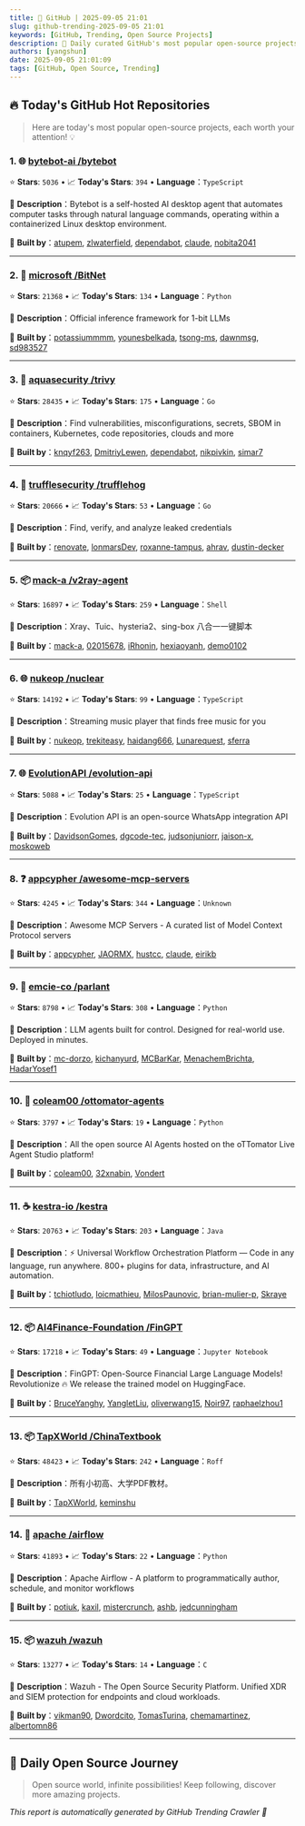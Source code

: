 ```yaml
---
title: 🚀 GitHub | 2025-09-05 21:01
slug: github-trending-2025-09-05 21:01
keywords: [GitHub, Trending, Open Source Projects]
description: 🌟 Daily curated GitHub's most popular open-source projects to help you stay on the pulse of technology!
authors: [yangshun]
date: 2025-09-05 21:01:09
tags: [GitHub, Open Source, Trending]
---
```


## 🔥 Today's GitHub Hot Repositories

> Here are today's most popular open-source projects, each worth your attention! 💡

### 1. 🌐 [bytebot-ai /bytebot](https://github.com/bytebot-ai/bytebot)

⭐ **Stars**: `5036`   •   📈 **Today's Stars**: `394`   •   **Language**：`TypeScript`

📝 **Description**：Bytebot is a self-hosted AI desktop agent that automates computer tasks through natural language commands, operating within a containerized Linux desktop environment.

🤝 **Built by**：[atupem](https://github.com/atupem), [zlwaterfield](https://github.com/zlwaterfield), [dependabot](https://github.com/dependabot), [claude](https://github.com/claude), [nobita2041](https://github.com/nobita2041)

---

### 2. 🐍 [microsoft /BitNet](https://github.com/microsoft/BitNet)

⭐ **Stars**: `21368`   •   📈 **Today's Stars**: `134`   •   **Language**：`Python`

📝 **Description**：Official inference framework for 1-bit LLMs

🤝 **Built by**：[potassiummmm](https://github.com/potassiummmm), [younesbelkada](https://github.com/younesbelkada), [tsong-ms](https://github.com/tsong-ms), [dawnmsg](https://github.com/dawnmsg), [sd983527](https://github.com/sd983527)

---

### 3. 🚦 [aquasecurity /trivy](https://github.com/aquasecurity/trivy)

⭐ **Stars**: `28435`   •   📈 **Today's Stars**: `175`   •   **Language**：`Go`

📝 **Description**：Find vulnerabilities, misconfigurations, secrets, SBOM in containers, Kubernetes, code repositories, clouds and more

🤝 **Built by**：[knqyf263](https://github.com/knqyf263), [DmitriyLewen](https://github.com/DmitriyLewen), [dependabot](https://github.com/dependabot), [nikpivkin](https://github.com/nikpivkin), [simar7](https://github.com/simar7)

---

### 4. 🚦 [trufflesecurity /trufflehog](https://github.com/trufflesecurity/trufflehog)

⭐ **Stars**: `20666`   •   📈 **Today's Stars**: `53`   •   **Language**：`Go`

📝 **Description**：Find, verify, and analyze leaked credentials

🤝 **Built by**：[renovate](https://github.com/renovate), [lonmarsDev](https://github.com/lonmarsDev), [roxanne-tampus](https://github.com/roxanne-tampus), [ahrav](https://github.com/ahrav), [dustin-decker](https://github.com/dustin-decker)

---

### 5. 📦 [mack-a /v2ray-agent](https://github.com/mack-a/v2ray-agent)

⭐ **Stars**: `16897`   •   📈 **Today's Stars**: `259`   •   **Language**：`Shell`

📝 **Description**：Xray、Tuic、hysteria2、sing-box 八合一一键脚本

🤝 **Built by**：[mack-a](https://github.com/mack-a), [02015678](https://github.com/02015678), [iRhonin](https://github.com/iRhonin), [hexiaoyanh](https://github.com/hexiaoyanh), [demo0102](https://github.com/demo0102)

---

### 6. 🌐 [nukeop /nuclear](https://github.com/nukeop/nuclear)

⭐ **Stars**: `14192`   •   📈 **Today's Stars**: `99`   •   **Language**：`TypeScript`

📝 **Description**：Streaming music player that finds free music for you

🤝 **Built by**：[nukeop](https://github.com/nukeop), [trekiteasy](https://github.com/trekiteasy), [haidang666](https://github.com/haidang666), [Lunarequest](https://github.com/Lunarequest), [sferra](https://github.com/sferra)

---

### 7. 🌐 [EvolutionAPI /evolution-api](https://github.com/EvolutionAPI/evolution-api)

⭐ **Stars**: `5088`   •   📈 **Today's Stars**: `25`   •   **Language**：`TypeScript`

📝 **Description**：Evolution API is an open-source WhatsApp integration API

🤝 **Built by**：[DavidsonGomes](https://github.com/DavidsonGomes), [dgcode-tec](https://github.com/dgcode-tec), [judsonjuniorr](https://github.com/judsonjuniorr), [jaison-x](https://github.com/jaison-x), [moskoweb](https://github.com/moskoweb)

---

### 8. ❓ [appcypher /awesome-mcp-servers](https://github.com/appcypher/awesome-mcp-servers)

⭐ **Stars**: `4245`   •   📈 **Today's Stars**: `344`   •   **Language**：`Unknown`

📝 **Description**：Awesome MCP Servers - A curated list of Model Context Protocol servers

🤝 **Built by**：[appcypher](https://github.com/appcypher), [JAORMX](https://github.com/JAORMX), [hustcc](https://github.com/hustcc), [claude](https://github.com/claude), [eirikb](https://github.com/eirikb)

---

### 9. 🐍 [emcie-co /parlant](https://github.com/emcie-co/parlant)

⭐ **Stars**: `8798`   •   📈 **Today's Stars**: `308`   •   **Language**：`Python`

📝 **Description**：LLM agents built for control. Designed for real-world use. Deployed in minutes.

🤝 **Built by**：[mc-dorzo](https://github.com/mc-dorzo), [kichanyurd](https://github.com/kichanyurd), [MCBarKar](https://github.com/MCBarKar), [MenachemBrichta](https://github.com/MenachemBrichta), [HadarYosef1](https://github.com/HadarYosef1)

---

### 10. 🐍 [coleam00 /ottomator-agents](https://github.com/coleam00/ottomator-agents)

⭐ **Stars**: `3797`   •   📈 **Today's Stars**: `19`   •   **Language**：`Python`

📝 **Description**：All the open source AI Agents hosted on the oTTomator Live Agent Studio platform!

🤝 **Built by**：[coleam00](https://github.com/coleam00), [32xnabin](https://github.com/32xnabin), [Vondert](https://github.com/Vondert)

---

### 11. ☕ [kestra-io /kestra](https://github.com/kestra-io/kestra)

⭐ **Stars**: `20763`   •   📈 **Today's Stars**: `203`   •   **Language**：`Java`

📝 **Description**：⚡ Universal Workflow Orchestration Platform — Code in any language, run anywhere. 800+ plugins for data, infrastructure, and AI automation.

🤝 **Built by**：[tchiotludo](https://github.com/tchiotludo), [loicmathieu](https://github.com/loicmathieu), [MilosPaunovic](https://github.com/MilosPaunovic), [brian-mulier-p](https://github.com/brian-mulier-p), [Skraye](https://github.com/Skraye)

---

### 12. 📦 [AI4Finance-Foundation /FinGPT](https://github.com/AI4Finance-Foundation/FinGPT)

⭐ **Stars**: `17218`   •   📈 **Today's Stars**: `49`   •   **Language**：`Jupyter Notebook`

📝 **Description**：FinGPT: Open-Source Financial Large Language Models! Revolutionize 🔥 We release the trained model on HuggingFace.

🤝 **Built by**：[BruceYanghy](https://github.com/BruceYanghy), [YangletLiu](https://github.com/YangletLiu), [oliverwang15](https://github.com/oliverwang15), [Noir97](https://github.com/Noir97), [raphaelzhou1](https://github.com/raphaelzhou1)

---

### 13. 📦 [TapXWorld /ChinaTextbook](https://github.com/TapXWorld/ChinaTextbook)

⭐ **Stars**: `48423`   •   📈 **Today's Stars**: `242`   •   **Language**：`Roff`

📝 **Description**：所有小初高、大学PDF教材。

🤝 **Built by**：[TapXWorld](https://github.com/TapXWorld), [keminshu](https://github.com/keminshu)

---

### 14. 🐍 [apache /airflow](https://github.com/apache/airflow)

⭐ **Stars**: `41893`   •   📈 **Today's Stars**: `22`   •   **Language**：`Python`

📝 **Description**：Apache Airflow - A platform to programmatically author, schedule, and monitor workflows

🤝 **Built by**：[potiuk](https://github.com/potiuk), [kaxil](https://github.com/kaxil), [mistercrunch](https://github.com/mistercrunch), [ashb](https://github.com/ashb), [jedcunningham](https://github.com/jedcunningham)

---

### 15. 📦 [wazuh /wazuh](https://github.com/wazuh/wazuh)

⭐ **Stars**: `13277`   •   📈 **Today's Stars**: `14`   •   **Language**：`C`

📝 **Description**：Wazuh - The Open Source Security Platform. Unified XDR and SIEM protection for endpoints and cloud workloads.

🤝 **Built by**：[vikman90](https://github.com/vikman90), [Dwordcito](https://github.com/Dwordcito), [TomasTurina](https://github.com/TomasTurina), [chemamartinez](https://github.com/chemamartinez), [albertomn86](https://github.com/albertomn86)

---

## 🌈 Daily Open Source Journey

> Open source world, infinite possibilities! Keep following, discover more amazing projects.

*This report is automatically generated by GitHub Trending Crawler 🤖*
